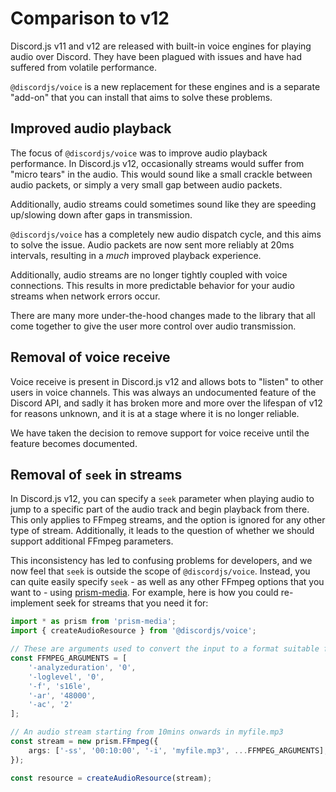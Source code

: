 # Comparison to v12

Discord.js v11 and v12 are released with built-in voice engines for playing audio over Discord. They have been plagued with issues and have had suffered from volatile performance.

`@discordjs/voice` is a new replacement for these engines and is a separate "add-on" that you can install that aims to solve these problems.

## Improved audio playback

The focus of `@discordjs/voice` was to improve audio playback performance. In Discord.js v12, occasionally streams would suffer from "micro tears" in the audio. This would sound like a small crackle between audio packets, or simply a very small gap between audio packets.

Additionally, audio streams could sometimes sound like they are speeding up/slowing down after gaps in transmission.

`@discordjs/voice` has a completely new audio dispatch cycle, and this aims to solve the issue. Audio packets are now sent more reliably at 20ms intervals, resulting in a _much_ improved playback experience.

Additionally, audio streams are no longer tightly coupled with voice connections. This results in more predictable behavior for your audio streams when network errors occur.

There are many more under-the-hood changes made to the library that all come together to give the user more control over audio transmission.

## Removal of voice receive

Voice receive is present in Discord.js v12 and allows bots to "listen" to other users in voice channels. This was always an undocumented feature of the Discord API, and sadly it has broken more and more over the lifespan of v12 for reasons unknown, and it is at a stage where it is no longer reliable.

We have taken the decision to remove support for voice receive until the feature becomes documented.

## Removal of `seek` in streams

In Discord.js v12, you can specify a `seek` parameter when playing audio to jump to a specific part of the audio track and begin playback from there. This only applies to FFmpeg streams, and the option is ignored for any other type of stream. Additionally, it leads to the question of whether we should support additional FFmpeg parameters.

This inconsistency has led to confusing problems for developers, and we now feel that `seek` is outside the scope of `@discordjs/voice`. Instead, you can quite easily specify `seek` - as well as any other FFmpeg options that you want to - using [prism-media](https://github.com/amishshah/prism-media). For example, here is how you could re-implement seek for streams that you need it for:

```ts
import * as prism from 'prism-media';
import { createAudioResource } from '@discordjs/voice';

// These are arguments used to convert the input to a format suitable for @discordjs/voice
const FFMPEG_ARGUMENTS = [
	'-analyzeduration', '0',
	'-loglevel', '0',
	'-f', 's16le',
	'-ar', '48000',
	'-ac', '2'
];

// An audio stream starting from 10mins onwards in myfile.mp3
const stream = new prism.FFmpeg({
	args: ['-ss', '00:10:00', '-i', 'myfile.mp3', ...FFMPEG_ARGUMENTS];
});

const resource = createAudioResource(stream);
```
